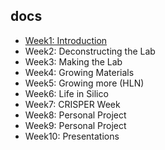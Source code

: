 ## docs

- [Week1: Introduction](week1.md)
- Week2: Deconstructing the Lab
- Week3: Making the Lab
- Week4: Growing Materials
- Week5: Growing more (HLN)
- Week6: Life in Silico
- Week7: CRISPER Week
- Week8: Personal Project
- Week9: Personal Project
- Week10: Presentations